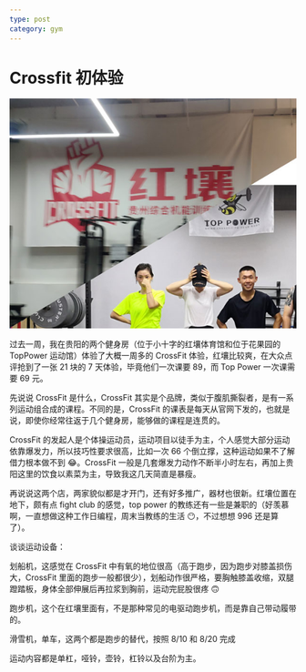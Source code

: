 ```yaml
---
type: post
category: gym
---
```


# Crossfit 初体验

![CrossFit 体验](./2020-08-04.jpg)

过去一周，我在贵阳的两个健身房（位于小十字的红壤体育馆和位于花果园的 TopPower 运动馆）体验了大概一周多的 CrossFit 体验，红壤比较爽，在大众点评抢到了一张 21 块的 7 天体验，毕竟他们一次课要 89，而 Top Power 一次课需要 69 元。

先说说 CrossFit 是什么，CrossFit 其实是个品牌，类似于腹肌撕裂者，是有一系列运动组合成的课程。不同的是，CrossFit 的课表是每天从官网下发的，也就是说，即使你经常往返于几个健身房，能够做的课程是连贯的。

CrossFit 的发起人是个体操运动员，运动项目以徒手为主，个人感觉大部分运动依靠爆发力，所以技巧性要求很高，比如一次 66 个倒立撑，这种运动如果不了解借力根本做不到 😂。CrossFit 一般是几套爆发力动作不断半小时左右，再加上贵阳这里的饮食以素菜为主，导致我这几天简直是暴瘦。

再说说这两个店，两家貌似都是才开门，还有好多推广，器材也很新。红壤位置在地下，颇有点 fight club 的感觉，top power 的教练还有一些是兼职的（好羡慕啊，一直想做这种工作日编程，周末当教练的生活 😶，不过想想 996 还是算了）。

谈谈运动设备：

划船机，这感觉在 CrossFit 中有氧的地位很高（高于跑步，因为跑步对膝盖损伤大，CrossFit 里面的跑步一般都很少），划船动作很严格，要胸触膝盖收缩，双腿蹬踏板，身体全部伸展后再拉浆到胸前，运动完屁股很疼 🙃

跑步机，这个在红壤里面有，不是那种常见的电驱动跑步机，而是靠自己带动履带的。

滑雪机，单车，这两个都是跑步的替代，按照 8/10 和 8/20 完成

运动内容都是单杠，哑铃，壶铃，杠铃以及台阶为主。
